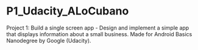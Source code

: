 # P1_Udacity_ALoCubano
Project 1: Build a single screen app - Design and implement a simple app that displays information about a small business. Made for Android Basics Nanodegree by Google (Udacity).
